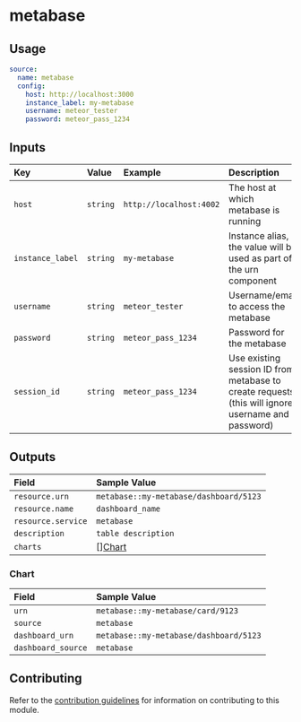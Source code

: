 # metabase

## Usage

```yaml
source:
  name: metabase
  config:
    host: http://localhost:3000
    instance_label: my-metabase
    username: meteor_tester
    password: meteor_pass_1234
```

## Inputs

| Key | Value | Example | Description |    |
| :-- | :---- | :------ | :---------- | :- |
| `host` | `string` | `http://localhost:4002` | The host at which metabase is running | *required* |
| `instance_label` | `string` | `my-metabase` | Instance alias, the value will be used as part of the urn component | *required* |
| `username` | `string` | `meteor_tester` | Username/email to access the metabase| *optional* |
| `password` | `string` | `meteor_pass_1234` | Password for the metabase | *optional* |
| `session_id` | `string` | `meteor_pass_1234` | Use existing session ID from metabase to create requests. (this will ignore username and password) | *optional* |

## Outputs

| Field | Sample Value |
| :---- | :---- |
| `resource.urn` | `metabase::my-metabase/dashboard/5123` |
| `resource.name` | `dashboard_name` |
| `resource.service` | `metabase` |
| `description` | `table description` |
| `charts` | [][Chart](#chart) |

### Chart

| Field | Sample Value |
| :---- | :---- |
| `urn` | `metabase::my-metabase/card/9123` |
| `source` | `metabase` |
| `dashboard_urn` | `metabase::my-metabase/dashboard/5123` |
| `dashboard_source` | `metabase` |

## Contributing

Refer to the [contribution guidelines](../../../docs/contribute/guide.md#adding-a-new-extractor) for information on contributing to this module.
